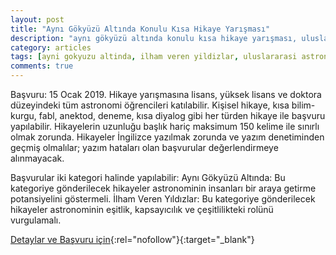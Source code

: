 ```yaml
---
layout: post
title: "Aynı Gökyüzü Altında Konulu Kısa Hikaye Yarışması"
description: "aynı gökyüzü altında konulu kısa hikaye yarışması, uluslararası astronomi birliği"
category: articles
tags: [ayni gokyuzu altinda, ilham veren yildizlar, uluslararasi astronomi birligi]
comments: true
---
```


Başvuru: 15 Ocak 2019.
Hikaye yarışmasına lisans, yüksek lisans ve doktora düzeyindeki tüm astronomi öğrencileri katılabilir.
Kişisel hikaye, kısa bilim-kurgu, fabl, anektod, deneme, kısa diyalog gibi her türden hikaye ile başvuru yapılabilir. Hikayelerin uzunluğu başlık hariç maksimum 150 kelime ile sınırlı olmak zorunda. Hikayeler İngilizce yazılmak zorunda ve yazım denetiminden geçmiş olmalılar; yazım hataları olan başvurular değerlendirmeye alınmayacak.

Başvurular iki kategori halinde yapılabilir:
Aynı Gökyüzü Altında: Bu kategoriye gönderilecek hikayeler astronominin insanları bir araya getirme potansiyelini göstermeli.
İlham Veren Yıldızlar: Bu kategoriye gönderilecek hikayeler astronominin eşitlik, kapsayıcılık ve çeşitlilikteki rolünü vurgulamalı.

[Detaylar ve Başvuru için](http://iau100.tad.org.tr/ayni-gokyuzu-altinda-konulu-kisa-hikaye-yarismasi/?utm_source=edebiyatyarismalari.com&utm_medium=affiliate){:rel="nofollow"}{:target="_blank"}
